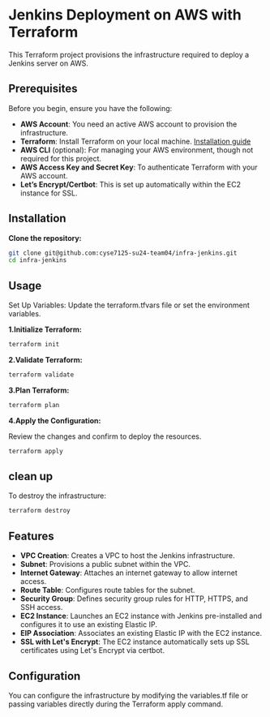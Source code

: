 # Jenkins Deployment on AWS with Terraform

This Terraform project provisions the infrastructure required to deploy a Jenkins server on AWS.

## Prerequisites

Before you begin, ensure you have the following:

- **AWS Account**: You need an active AWS account to provision the infrastructure.
- **Terraform**: Install Terraform on your local machine. [Installation guide](https://learn.hashicorp.com/tutorials/terraform/install-cli)
- **AWS CLI** (optional): For managing your AWS environment, though not required for this project.
- **AWS Access Key and Secret Key**: To authenticate Terraform with your AWS account.
- **Let’s Encrypt/Certbot**: This is set up automatically within the EC2 instance for SSL.

## Installation

**Clone the repository:**

```bash
git clone git@github.com:cyse7125-su24-team04/infra-jenkins.git
cd infra-jenkins
```


## Usage
Set Up Variables: Update the terraform.tfvars file or set the environment variables.

**1.Initialize Terraform:**

```bash
terraform init
```

**2.Validate Terraform:**

```bash
terraform validate
```

**3.Plan Terraform:**

```bash
terraform plan
```



**4.Apply the Configuration:**

Review the changes and confirm to deploy the resources.

```bash
terraform apply
```

## clean up

To destroy the infrastructure:

```bash
terraform destroy
```

## Features

- **VPC Creation**: Creates a VPC to host the Jenkins infrastructure.
- **Subnet**: Provisions a public subnet within the VPC.
- **Internet Gateway**: Attaches an internet gateway to allow internet access.
- **Route Table**: Configures route tables for the subnet.
- **Security Group**: Defines security group rules for HTTP, HTTPS, and SSH access.
- **EC2 Instance**: Launches an EC2 instance with Jenkins pre-installed and configures it to use an existing Elastic IP.
- **EIP Association**: Associates an existing Elastic IP with the EC2 instance.
- **SSL with Let's Encrypt**: The EC2 instance automatically sets up SSL certificates using Let's Encrypt via certbot.


## Configuration
You can configure the infrastructure by modifying the variables.tf file or passing variables directly during the Terraform apply command.


